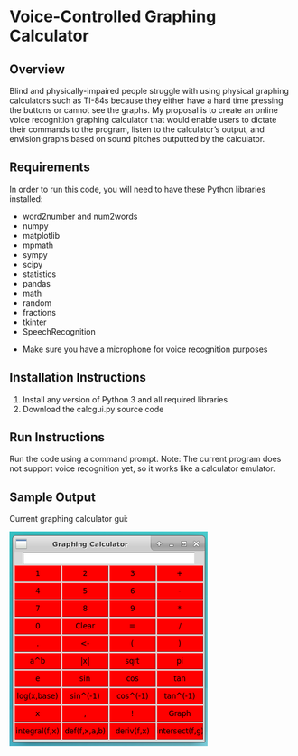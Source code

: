 # Voice-Controlled Graphing Calculator
## Overview
Blind and physically-impaired people struggle with using physical graphing calculators such as TI-84s because they either have a hard time pressing the buttons or cannot see the graphs. My proposal is to create an online voice recognition graphing calculator that would enable users to dictate their commands to the program, listen to the calculator’s output, and envision graphs based on sound pitches outputted by the calculator.
## Requirements
In order to run this code, you will need to have these Python libraries installed:
* word2number and num2words
* numpy
* matplotlib
* mpmath
* sympy
* scipy
* statistics
* pandas
* math
* random
* fractions
* tkinter
* SpeechRecognition
- Make sure you have a microphone for voice recognition purposes
## Installation Instructions
1. Install any version of Python 3 and all required libraries
2. Download the calcgui.py source code
## Run Instructions
Run the code using a command prompt. Note: The current program does not support voice recognition yet, so it works like a calculator emulator.
## Sample Output
Current graphing calculator gui:

![Test Image 1](Calcgui.png)

